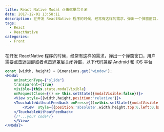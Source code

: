 ```yaml
---
title: React Native Modal 点击遮罩层关闭
date: 2017-12-01 13:58:11
description: 在开发 ReactNative 程序的时候，经常有这样的需求，弹出一个弹窗窗口，用户需要点击返回键或者点击遮罩层关闭弹窗，以下代码兼容 Android 和 iOS 平台
tags:
  - React
  - ReactNative
categories:
  - Front
---
```

在开发 ReactNative 程序的时候，经常有这样的需求，弹出一个弹窗窗口，用户需要点击返回键或者点击遮罩层关闭弹窗，以下代码兼容 Android 和 iOS 平台
```jsx
const {width, height} = Dimensions.get('window');
<Modal
    animationType={"slide"}
    transparent={true}
    visible={this.state.modalVisible}
    onRequestClose={() => this.setState({modalVisible:false})}>
    <View style={{width,height,position:'relative'}}>
    <TouchableWithoutFeedback onPress={()=>this.setState({modalVisible:false})}>
        <View  style={{position:'absolute',width,height,top:0,left:0,backgroundColor:'rgba(0,0,0,.5)'}}/>
    </TouchableWithoutFeedback>
    {/*...your code*/}
    </View>
</Modal>
```